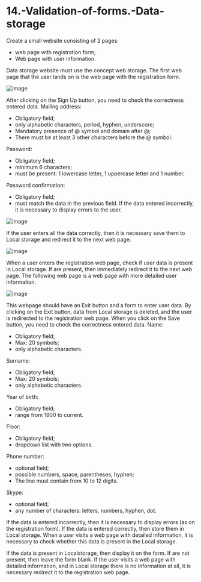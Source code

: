# 14.-Validation-of-forms.-Data-storage

Create a small website consisting of 2 pages:
* web page with registration form;
* Web page with user information.

Data storage website must use the concept
web storage.
The first web page that the user lands on is the web page with the registration form.

![image](https://github.com/blazhkevych/14.-Validation-of-forms.-Data-storage/assets/65856963/e6a57797-1cc9-48fa-85f3-94d57b8ed1b8)

After clicking on the Sign Up button, you need to check the correctness
entered data.
Mailing address:
* Obligatory field;
* only alphabetic characters, period, hyphen, underscore;
* Mandatory presence of @ symbol and domain after @;
* There must be at least 3 other characters before the @ symbol.

Password:
* Obligatory field;
* minimum 6 characters;
* must be present: 1 lowercase letter, 1 uppercase letter and 1 number.

Password confirmation:
* Obligatory field;
* must match the data in the previous field. If the data
entered incorrectly, it is necessary to display errors to the user.

![image](https://github.com/blazhkevych/14.-Validation-of-forms.-Data-storage/assets/65856963/ea531f90-f596-4f19-b85a-60fbdc304abc)

If the user enters all the data correctly, then it is necessary
save them to Local storage and redirect it to the next web page.

![image](https://github.com/blazhkevych/14.-Validation-of-forms.-Data-storage/assets/65856963/6f8d4148-c569-4f47-ac85-c273475eadb8)

When a user enters the registration web page,
check if user data is present in Local storage. If
are present, then immediately redirect it to the next web page.
The following web page is a web page with more detailed
user information.

![image](https://github.com/blazhkevych/14.-Validation-of-forms.-Data-storage/assets/65856963/88ff93da-f5a2-4969-b6d7-b566d2504099)

This webpage should have an Exit button and a form to enter
user data.
By clicking on the Exit button, data from Local storage is deleted, and
the user is redirected to the registration web page.
When you click on the Save button, you need to check the correctness
entered data.
Name:
* Obligatory field;
* Max: 20 symbols;
* only alphabetic characters.

Surname:
* Obligatory field;
* Max: 20 symbols;
* only alphabetic characters.

Year of birth:
* Obligatory field;
* range from 1900 to current.

Floor:
* Obligatory field;
* dropdown list with two options.

Phone number:
* optional field;
* possible numbers, space, parentheses, hyphen;
* The line must contain from 10 to 12 digits.

Skype:
* optional field;
* any number of characters: letters, numbers, hyphen, dot.

If the data is entered incorrectly, then it is necessary to display errors (as
on the registration form). If the data is entered correctly, then
store them in Local storage.
When a user visits a web page with detailed
information, it is necessary to check whether this data is present in the Local
storage.

If the data is present in Localstorage, then display it on the form. If
are not present, then leave the form blank.
If the user visits a web page with detailed information,
and in Local storage there is no information at all, it is necessary
redirect it to the registration web page.

